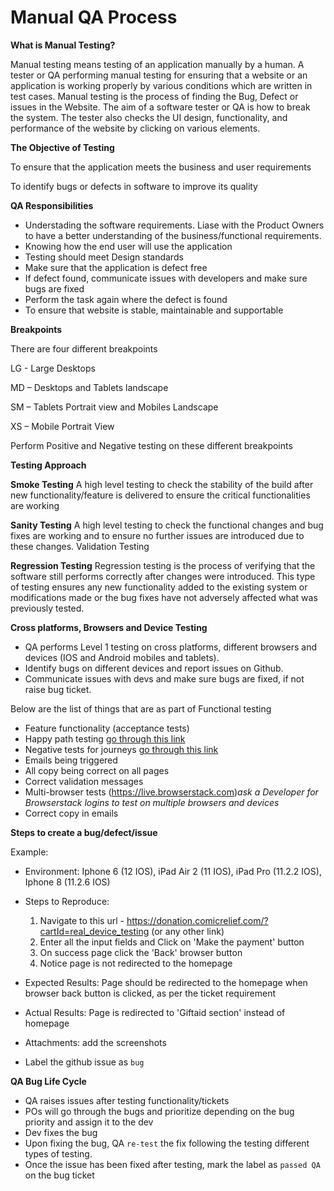 # Manual QA Process

**What is Manual Testing?**

Manual testing means testing of an application manually by a human. A tester or QA performing manual testing for ensuring that a website or an application is working properly by various conditions which are written in test cases. 
Manual testing is the process of finding the Bug, Defect or issues in the Website. The aim of a software tester or QA is how to break the system. The tester also checks the UI design, functionality, and performance of the website by clicking on various elements.



**The Objective of Testing** 

To ensure that the application meets the business and user requirements

To identify bugs or defects in software to improve its quality

**QA Responsibilities**

- Understading the software requirements. Liase with the Product Owners to have a better understanding of the business/functional requirements.
- Knowing how the end user will use the application
- Testing should meet Design standards
- Make sure that the application is defect free
- If defect found, communicate issues with developers and make sure bugs are fixed
- Perform the task again where the defect is found
- To ensure that website is stable, maintainable and supportable

**Breakpoints**

There are four different breakpoints

LG - Large Desktops

MD – Desktops and Tablets landscape

SM – Tablets Portrait view and Mobiles Landscape

XS – Mobile Portrait View

Perform Positive and Negative testing on these different breakpoints

**Testing Approach**

**Smoke Testing** A high level testing to check the stability of the build after new functionality/feature is delivered to ensure the critical functionalities are working

**Sanity Testing** A high level testing to check the functional changes and bug fixes are working and to ensure no further issues are introduced due to these changes.
Validation Testing

**Regression Testing** Regression testing is the process of verifying that the software still performs correctly after changes were introduced. This type of testing ensures any new functionality added to the existing system or modifications made or the bug fixes have not adversely affected what was previously tested. 

**Cross platforms, Browsers and Device Testing**

- QA performs Level 1 testing on cross platforms, different browsers and devices (IOS and Android mobiles and tablets).
- Identify bugs on different devices and report issues on Github.
- Communicate issues with devs and make sure bugs are fixed, if not raise bug ticket.

Below are the list of things that are as part of Functional testing 

- Feature functionality (acceptance tests)
- Happy path testing [go through this link](https://www.softwaretestinghelp.com/positive-testing/)
- Negative tests for journeys [go through this link](https://www.softwaretestinghelp.com/positive-testing/)
- Emails being triggered
- All copy being correct on all pages
- Correct validation messages
- Multi-browser tests (https://live.browserstack.com)_ask a Developer for Browserstack logins to test on multiple browsers and devices_
- Correct copy in emails

**Steps to create a bug/defect/issue**

Example:

- Environment: Iphone 6 (12 IOS), iPad Air 2 (11 IOS), iPad Pro (11.2.2 IOS), Iphone 8 (11.2.6 IOS)
- Steps to Reproduce:

  1. Navigate to this url - https://donation.comicrelief.com/?cartId=real_device_testing (or any other link)
  2. Enter all the input fields and Click on 'Make the payment' button
  3. On success page click the 'Back' browser button
  4. Notice page is not redirected to the homepage
 
- Expected Results: Page should be redirected to the homepage when browser back button is clicked, as per the ticket requirement
- Actual Results: Page is redirected to 'Giftaid section' instead of homepage
- Attachments: add the screenshots 
- Label the github issue as `bug` 

**QA Bug Life Cycle**

- QA raises issues after testing functionality/tickets  
- POs will go through the bugs and prioritize depending on the bug priority and assign it to the dev
- Dev fixes the bug
- Upon fixing the bug, QA `re-test` the fix following the testing different types of testing. 
- Once the issue has been fixed after testing, mark the label as `passed QA` on the bug ticket








